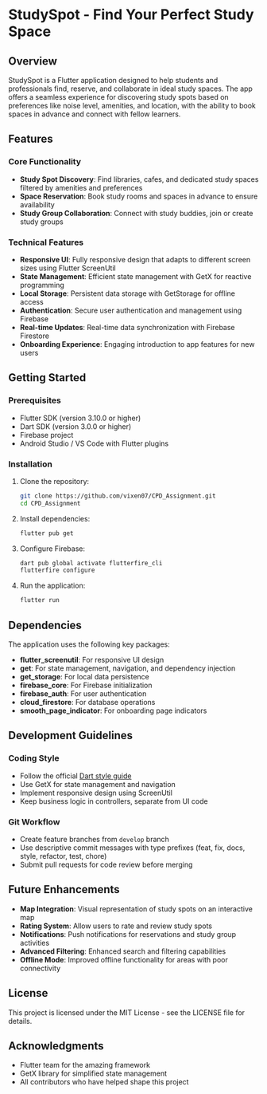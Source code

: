 # StudySpot - Find Your Perfect Study Space

## Overview

StudySpot is a Flutter application designed to help students and professionals find, reserve, and collaborate in ideal study spaces. The app offers a seamless experience for discovering study spots based on preferences like noise level, amenities, and location, with the ability to book spaces in advance and connect with fellow learners.

## Features

### Core Functionality
- **Study Spot Discovery**: Find libraries, cafes, and dedicated study spaces filtered by amenities and preferences
- **Space Reservation**: Book study rooms and spaces in advance to ensure availability
- **Study Group Collaboration**: Connect with study buddies, join or create study groups

### Technical Features
- **Responsive UI**: Fully responsive design that adapts to different screen sizes using Flutter ScreenUtil
- **State Management**: Efficient state management with GetX for reactive programming
- **Local Storage**: Persistent data storage with GetStorage for offline access
- **Authentication**: Secure user authentication and management using Firebase
- **Real-time Updates**: Real-time data synchronization with Firebase Firestore
- **Onboarding Experience**: Engaging introduction to app features for new users


## Getting Started

### Prerequisites
- Flutter SDK (version 3.10.0 or higher)
- Dart SDK (version 3.0.0 or higher)
- Firebase project
- Android Studio / VS Code with Flutter plugins

### Installation

1. Clone the repository:
   ```bash
   git clone https://github.com/vixen07/CPD_Assignment.git
   cd CPD_Assignment
   ```

2. Install dependencies:
   ```bash
   flutter pub get
   ```

3. Configure Firebase:
   ```bash
   dart pub global activate flutterfire_cli
   flutterfire configure
   ```

4. Run the application:
   ```bash
   flutter run
   ```

## Dependencies

The application uses the following key packages:

- **flutter_screenutil**: For responsive UI design
- **get**: For state management, navigation, and dependency injection
- **get_storage**: For local data persistence
- **firebase_core**: For Firebase initialization
- **firebase_auth**: For user authentication
- **cloud_firestore**: For database operations
- **smooth_page_indicator**: For onboarding page indicators

## Development Guidelines

### Coding Style
- Follow the official [Dart style guide](https://dart.dev/guides/language/effective-dart/style)
- Use GetX for state management and navigation
- Implement responsive design using ScreenUtil
- Keep business logic in controllers, separate from UI code

### Git Workflow
- Create feature branches from `develop` branch
- Use descriptive commit messages with type prefixes (feat, fix, docs, style, refactor, test, chore)
- Submit pull requests for code review before merging

## Future Enhancements

- **Map Integration**: Visual representation of study spots on an interactive map
- **Rating System**: Allow users to rate and review study spots
- **Notifications**: Push notifications for reservations and study group activities
- **Advanced Filtering**: Enhanced search and filtering capabilities
- **Offline Mode**: Improved offline functionality for areas with poor connectivity

## License

This project is licensed under the MIT License - see the LICENSE file for details.


## Acknowledgments

- Flutter team for the amazing framework
- GetX library for simplified state management
- All contributors who have helped shape this project